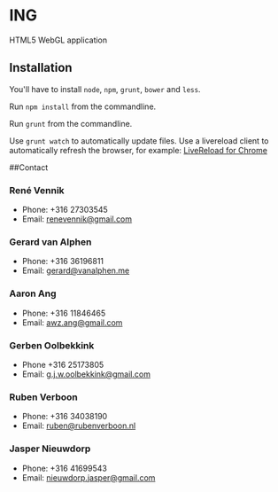 # ING

HTML5 WebGL application

## Installation

You'll have to install `node`, `npm`, `grunt`, `bower` and `less`.

Run `npm install` from the commandline.

Run `grunt` from the commandline.

Use `grunt watch` to automatically update files.
Use a livereload client to automatically refresh the browser, for example: [LiveReload for Chrome](https://chrome.google.com/webstore/detail/livereload/jnihajbhpnppcggbcgedagnkighmdlei?hl=en.)

##Contact

### René Vennik
* Phone: +316 27303545
* Email: renevennik@gmail.com

### Gerard van Alphen
* Phone: +316 36196811
* Email: gerard@vanalphen.me

### Aaron Ang
* Phone: +316 11846465
* Email: awz.ang@gmail.com

### Gerben Oolbekkink
* Phone +316 25173805
* Email: g.j.w.oolbekkink@gmail.com

### Ruben Verboon
* Phone: +316 34038190
* Email: ruben@rubenverboon.nl

### Jasper Nieuwdorp
* Phone: +316 41699543
* Email: nieuwdorp.jasper@gmail.com